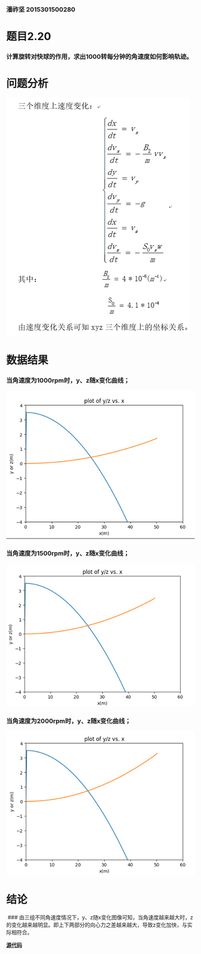 ### 潘祚坚 2015301500280

# 题目2.20
### 计算旋转对快球的作用，求出1000转每分钟的角速度如何影响轨迹。

# 问题分析
![picture](https://github.com/paaaaaan/Computational_physics_2015301500280/blob/5.0/picture4.png)

# 数据结果
### 当角速度为1000rpm时，y、z随x变化曲线；
![picture](https://github.com/paaaaaan/Computational_physics_2015301500280/blob/master/picture5.png)
### 当角速度为1500rpm时，y、z随x变化曲线；
![picture](https://github.com/paaaaaan/Computational_physics_2015301500280/blob/master/picture6.png)
### 当角速度为2000rpm时，y、z随x变化曲线；
![picture](https://github.com/paaaaaan/Computational_physics_2015301500280/blob/master/picture7.png)
# 结论
  ### 由三组不同角速度情况下，y、z随x变化图像可知，当角速度越来越大时，z的变化越来越明显。即上下两部分的向心力之差越来越大，导致z变化加快，与实际相符合。
 
[**源代码**]()
